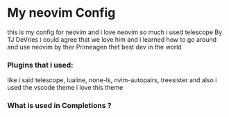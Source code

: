 # My neovim Config

this is my config for neovim and i love neovim so much i used telescope By TJ DeVries i could agree that we love him and i learned how to go around and use neovim by ther Primeagen thet best dev in the world

### Plugins that i used:
like i said telescope, lualine, none-ls, nvim-autopairs, treesister and also i used the vscode theme i love this theme

### What is used in Completions ?

